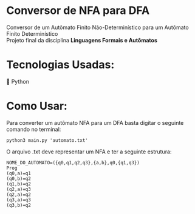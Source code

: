 # Conversor de NFA para DFA
Conversor de um Autômato Finito Não-Determinístico para um Autômato Finito Determinístico  
Projeto final da disciplina **Linguagens Formais e Autômatos**

# Tecnologias Usadas:
🔵 Python

# Como Usar:

Para converter um autômato NFA para um DFA basta digitar o seguinte comando no terminal:
```
python3 main.py 'automato.txt'
```
O arquivo .txt deve representar um NFA e ter a seguinte estrutura:

```
NOME_DO_AUTOMATO=({q0,q1,q2,q3},{a,b},q0,{q1,q3})
Prog
(q0,a)=q1
(q0,b)=q2
(q1,b)=q2
(q2,a)=q3
(q2,a)=q2
(q3,a)=q3
(q3,b)=q2
```
